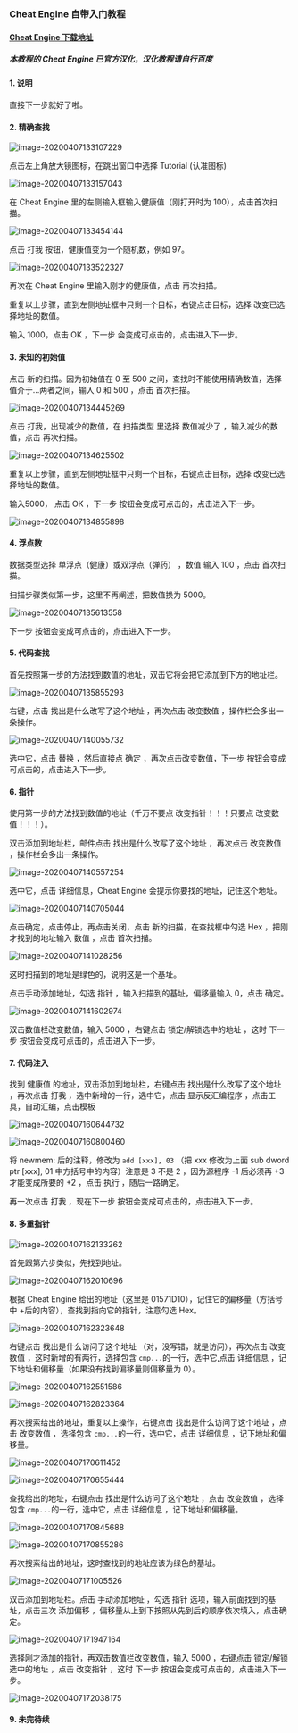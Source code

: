 ### Cheat Engine 自带入门教程

#### [Cheat Engine 下载地址](https://www.cheatengine.org/downloads.php)

##### 本教程的 Cheat Engine 已官方汉化，汉化教程请自行百度

#### 1. 说明

直接下一步就好了啦。



#### 2. 精确查找

![image-20200407133107229](https://raw.githubusercontent.com/roymsi/cetu1/master/res/image-20200407133107229.png)

点击左上角放大镜图标，在跳出窗口中选择 Tutorial (认准图标)

![image-20200407133157043](https://raw.githubusercontent.com/roymsi/cetu1/master/res/image-20200407133157043.png)

在 Cheat Engine 里的左侧输入框输入健康值（刚打开时为 100），点击首次扫描。

![image-20200407133454144](https://raw.githubusercontent.com/roymsi/cetu1/master/res/image-20200407133454144.png)

点击 打我 按钮，健康值变为一个随机数，例如 97。

![image-20200407133522327](https://raw.githubusercontent.com/roymsi/cetu1/master/res/image-20200407133522327.png)

再次在 Cheat Engine 里输入刚才的健康值，点击 再次扫描。

重复以上步骤，直到左侧地址框中只剩一个目标，右键点击目标，选择 改变已选择地址的数值。

输入 1000，点击 OK ，下一步 会变成可点击的，点击进入下一步。



#### 3. 未知的初始值

点击 新的扫描。因为初始值在 0 至 500 之间，查找时不能使用精确数值，选择 值介于…两者之间，输入 0 和 500 ，点击 首次扫描。

![image-20200407134445269](https://raw.githubusercontent.com/roymsi/cetu1/master/res/image-20200407134445269.png)

点击 打我，出现减少的数值，在 扫描类型 里选择 数值减少了 ，输入减少的数值，点击 再次扫描。

![image-20200407134625502](https://raw.githubusercontent.com/roymsi/cetu1/master/res/image-20200407134625502.png)

重复以上步骤，直到左侧地址框中只剩一个目标，右键点击目标，选择 改变已选择地址的数值。

输入5000， 点击 OK ，下一步 按钮会变成可点击的，点击进入下一步。

![image-20200407134855898](https://raw.githubusercontent.com/roymsi/cetu1/master/res/image-20200407134855898.png)



#### 4. 浮点数

数据类型选择 单浮点（健康）或双浮点（弹药） ，数值 输入 100 ，点击 首次扫描。

扫描步骤类似第一步，这里不再阐述，把数值换为 5000。

![image-20200407135613558](https://raw.githubusercontent.com/roymsi/cetu1/master/res/image-20200407135613558.png)

下一步 按钮会变成可点击的，点击进入下一步。



#### 5. 代码查找

首先按照第一步的方法找到数值的地址，双击它将会把它添加到下方的地址栏。

![image-20200407135855293](https://raw.githubusercontent.com/roymsi/cetu1/master/res/image-20200407135855293.png)

右键，点击 找出是什么改写了这个地址 ，再次点击 改变数值 ，操作栏会多出一条操作。

![image-20200407140055732](https://raw.githubusercontent.com/roymsi/cetu1/master/res/image-20200407140055732.png)

选中它，点击 替换 ，然后直接点 确定 ，再次点击改变数值，下一步 按钮会变成可点击的，点击进入下一步。



#### 6. 指针

使用第一步的方法找到数值的地址（千万不要点 改变指针！！！只要点 改变数值！！！）。

双击添加到地址栏，邮件点击 找出是什么改写了这个地址 ，再次点击 改变数值 ，操作栏会多出一条操作。

![image-20200407140557254](https://raw.githubusercontent.com/roymsi/cetu1/master/res/image-20200407140557254.png)

选中它，点击 详细信息，Cheat Engine 会提示你要找的地址，记住这个地址。

![image-20200407140705044](https://raw.githubusercontent.com/roymsi/cetu1/master/res/image-20200407140705044.png)

点击确定，点击停止，再点击关闭，点击 新的扫描，在查找框中勾选 Hex ，把刚才找到的地址输入 数值 ，点击 首次扫描。

![image-20200407141028256](https://raw.githubusercontent.com/roymsi/cetu1/master/res/image-20200407141028256.png)

这时扫描到的地址是绿色的，说明这是一个基址。

点击手动添加地址，勾选 指针 ，输入扫描到的基址，偏移量输入 0，点击 确定。

![image-20200407141602974](https://raw.githubusercontent.com/roymsi/cetu1/master/res/image-20200407141602974.png)

双击数值栏改变数值，输入 5000 ，右键点击 锁定/解锁选中的地址 ，这时 下一步 按钮会变成可点击的，点击进入下一步。

#### 7. 代码注入

找到 健康值 的地址，双击添加到地址栏，右键点击 找出是什么改写了这个地址 ，再次点击 打我 ，选中新增的一行，选中它，点击 显示反汇编程序 ，点击工具，自动汇编，点击模板

![image-20200407160644732](https://raw.githubusercontent.com/roymsi/cetu1/master/res/image-20200407160644732.png)

![image-20200407160800460](https://raw.githubusercontent.com/roymsi/cetu1/master/res/image-20200407160800460.png)

将 newmem: 后的注释，修改为 ```add [xxx], 03``` （把 xxx 修改为上面 sub dword ptr [xxx], 01 中方括号中的内容）注意是 3 不是 2 ，因为源程序 -1 后必须再 +3​ 才能变成所要的 ​+2​ ，点击 执行 ，随后一路确定。

再一次点击 打我 ，现在下一步 按钮会变成可点击的，点击进入下一步。



#### 8. 多重指针

![image-20200407162133262](https://raw.githubusercontent.com/roymsi/cetu1/master/res/image-20200407162133262.png)

首先跟第六步类似，先找到地址。

![image-20200407162010696](https://raw.githubusercontent.com/roymsi/cetu1/master/res/image-20200407162010696.png)

根据 Cheat Engine 给出的地址（这里是 01571D10），记住它的偏移量（方括号中 ​+​ 后的内容），查找到指向它的指针，注意勾选 Hex。

![image-20200407162323648](https://raw.githubusercontent.com/roymsi/cetu1/master/res/image-20200407162323648.png)

右键点击 找出是什么访问了这个地址 （对，没写错，就是访问），再次点击 改变数值 ，这时新增的有两行，选择包含 ```cmp...```的一行，选中它,点击 详细信息 ，记下地址和偏移量（如果没有找到偏移量则偏移量为 0）。

![image-20200407162551586](https://raw.githubusercontent.com/roymsi/cetu1/master/res/image-20200407162551586.png)

![image-20200407162823364](https://raw.githubusercontent.com/roymsi/cetu1/master/res/image-20200407162823364.png)

再次搜索给出的地址，重复以上操作，右键点击 找出是什么访问了这个地址 ，点击 改变数值 ，选择包含 ```cmp...```的一行，选中它，点击 详细信息 ，记下地址和偏移量。

![image-20200407170611452](https://raw.githubusercontent.com/roymsi/cetu1/master/res/image-20200407170611452.png)

![image-20200407170655444](https://raw.githubusercontent.com/roymsi/cetu1/master/res/image-20200407170655444.png)

查找给出的地址，右键点击 找出是什么访问了这个地址 ，点击 改变数值 ，选择包含 ```cmp...```的一行，选中它，点击 详细信息 ，记下地址和偏移量。

![image-20200407170845688](https://raw.githubusercontent.com/roymsi/cetu1/master/res/image-20200407170845688.png)

![image-20200407170855286](https://raw.githubusercontent.com/roymsi/cetu1/master/res/image-20200407170855286.png)

再次搜索给出的地址，这时查找到的地址应该为绿色的基址。

![image-20200407171005526](https://raw.githubusercontent.com/roymsi/cetu1/master/res/image-20200407171005526.png)

双击添加到地址栏。点击 手动添加地址 ，勾选 指针 选项，输入前面找到的基址，点击三次 添加偏移 ，偏移量从上到下按照从先到后的顺序依次填入，点击确定。

![image-20200407171947164](https://raw.githubusercontent.com/roymsi/cetu1/master/res/image-20200407171947164.png)

选择刚才添加的指针，再双击数值栏改变数值，输入 5000 ，右键点击 锁定/解锁选中的地址 ，点击 改变指针 ，这时 下一步 按钮会变成可点击的，点击进入下一步。

![image-20200407172038175](https://raw.githubusercontent.com/roymsi/cetu1/master/res/image-20200407172038175.png)



#### 9. 未完待续
